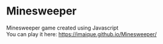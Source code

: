 # Minesweeper
 Minesweeper game created using Javascript\
 You can play it here: https://imaique.github.io/Minesweeper/
